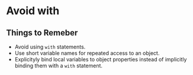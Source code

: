# Avoid with
## Things to Remeber
* Avoid using `with` statements.
* Use short variable names for repeated access to an object.
* Explicityly bind local variables to object properties instead of implicitly binding them with a `with` statement.
